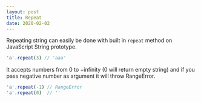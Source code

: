 ```yaml
---
layout: post
title: Repeat
date: 2020-02-02
---
```


Repeating string can easily be done with built in `repeat` method on
JavaScript String prototype.

```js
'a'.repeat(3) // 'aaa'
```

It accepts numbers from 0 to +infinity (0 will return empty string) and if you
pass negative number as argument it will throw RangeError.

```js
'a'.repeat(-1) // RangeError
'a'.repeat(0)  // ''
```
